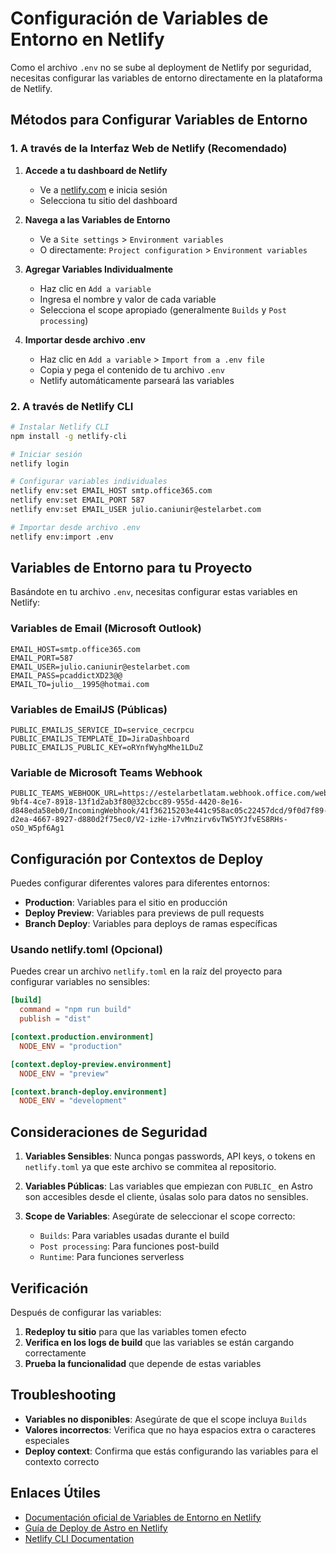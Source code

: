 # Configuración de Variables de Entorno en Netlify

Como el archivo `.env` no se sube al deployment de Netlify por seguridad, necesitas configurar las variables de entorno directamente en la plataforma de Netlify.

## Métodos para Configurar Variables de Entorno

### 1. A través de la Interfaz Web de Netlify (Recomendado)

1. **Accede a tu dashboard de Netlify**
   - Ve a [netlify.com](https://netlify.com) e inicia sesión
   - Selecciona tu sitio del dashboard

2. **Navega a las Variables de Entorno**
   - Ve a `Site settings` > `Environment variables`
   - O directamente: `Project configuration` > `Environment variables`

3. **Agregar Variables Individualmente**
   - Haz clic en `Add a variable`
   - Ingresa el nombre y valor de cada variable
   - Selecciona el scope apropiado (generalmente `Builds` y `Post processing`)

4. **Importar desde archivo .env**
   - Haz clic en `Add a variable` > `Import from a .env file`
   - Copia y pega el contenido de tu archivo `.env`
   - Netlify automáticamente parseará las variables

### 2. A través de Netlify CLI

```bash
# Instalar Netlify CLI
npm install -g netlify-cli

# Iniciar sesión
netlify login

# Configurar variables individuales
netlify env:set EMAIL_HOST smtp.office365.com
netlify env:set EMAIL_PORT 587
netlify env:set EMAIL_USER julio.caniunir@estelarbet.com

# Importar desde archivo .env
netlify env:import .env
```

## Variables de Entorno para tu Proyecto

Basándote en tu archivo `.env`, necesitas configurar estas variables en Netlify:

### Variables de Email (Microsoft Outlook)
```
EMAIL_HOST=smtp.office365.com
EMAIL_PORT=587
EMAIL_USER=julio.caniunir@estelarbet.com
EMAIL_PASS=pcaddictXD23@@
EMAIL_TO=julio__1995@hotmai.com
```



### Variables de EmailJS (Públicas)
```
PUBLIC_EMAILJS_SERVICE_ID=service_cecrpcu
PUBLIC_EMAILJS_TEMPLATE_ID=JiraDashboard
PUBLIC_EMAILJS_PUBLIC_KEY=oRYnfWyhgMhe1LDuZ
```

### Variable de Microsoft Teams Webhook
```
PUBLIC_TEAMS_WEBHOOK_URL=https://estelarbetlatam.webhook.office.com/webhookb2/fdabeb19-9bf4-4ce7-8918-13f1d2ab3f80@32cbcc89-955d-4420-8e16-d848eda58eb0/IncomingWebhook/41f36215203e441c958ac05c22457dcd/9f0d7f89-d2ea-4667-8927-d880d2f75ec0/V2-izHe-i7vMnzirv6vTW5YYJfvES8RHs-oSO_W5pf6Ag1
```

## Configuración por Contextos de Deploy

Puedes configurar diferentes valores para diferentes entornos:

- **Production**: Variables para el sitio en producción
- **Deploy Preview**: Variables para previews de pull requests
- **Branch Deploy**: Variables para deploys de ramas específicas

### Usando netlify.toml (Opcional)

Puedes crear un archivo `netlify.toml` en la raíz del proyecto para configurar variables no sensibles:

```toml
[build]
  command = "npm run build"
  publish = "dist"

[context.production.environment]
  NODE_ENV = "production"

[context.deploy-preview.environment]
  NODE_ENV = "preview"

[context.branch-deploy.environment]
  NODE_ENV = "development"
```

## Consideraciones de Seguridad

1. **Variables Sensibles**: Nunca pongas passwords, API keys, o tokens en `netlify.toml` ya que este archivo se commitea al repositorio.

2. **Variables Públicas**: Las variables que empiezan con `PUBLIC_` en Astro son accesibles desde el cliente, úsalas solo para datos no sensibles.

3. **Scope de Variables**: Asegúrate de seleccionar el scope correcto:
   - `Builds`: Para variables usadas durante el build
   - `Post processing`: Para funciones post-build
   - `Runtime`: Para funciones serverless

## Verificación

Después de configurar las variables:

1. **Redeploy tu sitio** para que las variables tomen efecto
2. **Verifica en los logs de build** que las variables se están cargando correctamente
3. **Prueba la funcionalidad** que depende de estas variables

## Troubleshooting

- **Variables no disponibles**: Asegúrate de que el scope incluya `Builds`
- **Valores incorrectos**: Verifica que no haya espacios extra o caracteres especiales
- **Deploy context**: Confirma que estás configurando las variables para el contexto correcto

## Enlaces Útiles

- [Documentación oficial de Variables de Entorno en Netlify](https://docs.netlify.com/build/environment-variables/)
- [Guía de Deploy de Astro en Netlify](https://docs.astro.build/en/guides/deploy/netlify/)
- [Netlify CLI Documentation](https://cli.netlify.com/)